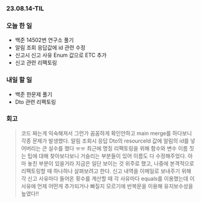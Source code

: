 ### 23.08.14-TIL
### 오늘 한 일
- 백준 14502번 연구소 풀기
- 알림 조회 응답값에 id 관련 수정
- 신고시 신고 사유 Enum 값으로 ETC 추가
- 신고 관련 리팩토링

### 내일 할 일
- 백준 한문제 풀기
- Dto 관련 리팩토링


### 회고
> 코드 짜는게 익숙해져서 그런가 꼼꼼하게 확인안하고 main merge를 하다보니 각종 문제가 발생했다.
> 알림 조회시 응답 Dto의 resourceId 값에 알림의 id를 넣어버리는 큰 실수를 했다 ㅠㅠ
> 최근에 명칭 리팩토링을 위해 함수와 변수 이름 짓는 팁에 대해 찾아보다보니 거슬리는 부분들이 있어 이름도 다 수정해주었다.
> 아마 놓친 부분이 있을거라 지금은 일단 보이는 것 위주로 했고, 나중에 본격적으로 리팩토링할 때 하나하나 살펴보려고 한다.
> 신고 내역을 이메일로 보내주기 위해 각 신고 사유마다 들어온 횟수를 계산할 때 각 사유마다 equals를 이용했는데 이 사유에 언제 어떤게 추가되거나 빠질지 모르기에 반복문을 이용해 유지보수성을 높였다!!
